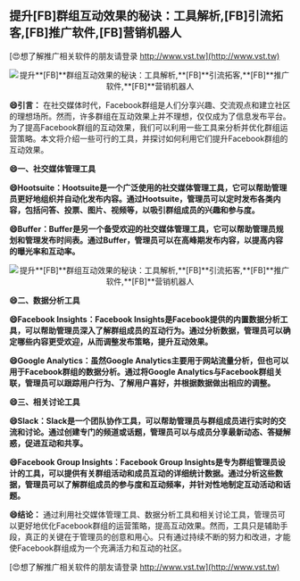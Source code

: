 ## **提升**[FB]**群组互动效果的秘诀：工具解析,**[FB]**引流拓客,**[FB]**推广软件,**[FB]**营销机器人**

[😍想了解推广相关软件的朋友请登录 http://www.vst.tw](http://www.vst.tw)

 <center><img src="https://vst.tw/MP4/tuiguang/png/0.png" alt="提升**[FB]**群组互动效果的秘诀：工具解析,**[FB]**引流拓客,**[FB]**推广软件,**[FB]**营销机器人"></center>

**😄引言：**
在社交媒体时代，Facebook群组是人们分享兴趣、交流观点和建立社区的理想场所。然而，许多群组在互动效果上并不理想，仅仅成为了信息发布平台。为了提高Facebook群组的互动效果，我们可以利用一些工具来分析并优化群组运营策略。本文将介绍一些可行的工具，并探讨如何利用它们提升Facebook群组的互动效果。

**😄一、社交媒体管理工具**

**😄Hootsuite：Hootsuite是一个广泛使用的社交媒体管理工具，它可以帮助管理员更好地组织并自动化发布内容。通过Hootsuite，管理员可以定时发布各类内容，包括问答、投票、图片、视频等，以吸引群组成员的兴趣和参与度。**

**😄Buffer：Buffer是另一个备受欢迎的社交媒体管理工具，它可以帮助管理员规划和管理发布时间表。通过Buffer，管理员可以在高峰期发布内容，以提高内容的曝光率和互动率。**

 <center><img src="https://vst.tw/MP4/tuiguang/png/1.png" alt="提升**[FB]**群组互动效果的秘诀：工具解析,**[FB]**引流拓客,**[FB]**推广软件,**[FB]**营销机器人"></center>

**😄二、数据分析工具**

**😄Facebook Insights：Facebook Insights是Facebook提供的内置数据分析工具，可以帮助管理员深入了解群组成员的互动行为。通过分析数据，管理员可以确定哪些内容更受欢迎，从而调整发布策略，提升互动效果。**

**😄Google Analytics：虽然Google Analytics主要用于网站流量分析，但也可以用于Facebook群组的数据分析。通过将Google Analytics与Facebook群组关联，管理员可以跟踪用户行为、了解用户喜好，并根据数据做出相应的调整。**

**😄三、相关讨论工具**

**😄Slack：Slack是一个团队协作工具，可以帮助管理员与群组成员进行实时的交流和讨论。通过创建专门的频道或话题，管理员可以与成员分享最新动态、答疑解惑，促进互动和共享。**

**😄Facebook Group Insights：Facebook Group Insights是专为群组管理员设计的工具，可以提供有关群组活动和成员互动的详细统计数据。通过分析这些数据，管理员可以了解群组成员的参与度和互动频率，并针对性地制定互动活动和话题。**

**😄结论：**
通过利用社交媒体管理工具、数据分析工具和相关讨论工具，管理员可以更好地优化Facebook群组的运营策略，提高互动效果。然而，工具只是辅助手段，真正的关键在于管理员的创意和用心。只有通过持续不断的努力和改进，才能使Facebook群组成为一个充满活力和互动的社区。

[😍想了解推广相关软件的朋友请登录 http://www.vst.tw](http://www.vst.tw)



